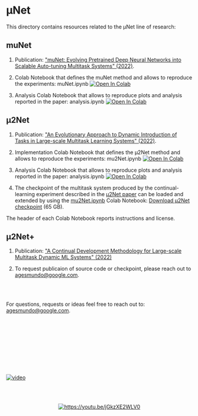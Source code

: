 # μNet

This directory contains resources related to the µNet line of research:

## muNet

1. Publication: ["muNet: Evolving Pretrained Deep Neural Networks into Scalable Auto-tuning Multitask Systems" (2022)](https://arxiv.org/abs/2205.10937).

1. Colab Notebook that defines the muNet method and allows to reproduce the experiments: muNet.ipynb [![Open In Colab](https://colab.research.google.com/assets/colab-badge.svg)](https://colab.research.google.com/github/google-research/google-research/blob/master/muNet/muNet.ipynb)

1. Analysis Colab Notebook that allows to reproduce plots and analysis reported in the paper: analysis.ipynb
[![Open In Colab](https://colab.research.google.com/assets/colab-badge.svg)](https://colab.research.google.com/github/google-research/google-research/blob/master/muNet/analysis.ipynb)

## µ2Net

1. Publication: ["An Evolutionary Approach to Dynamic Introduction of Tasks in Large-scale Multitask Learning Systems" (2022)](https://arxiv.org/abs/2205.12755).

1. Implementation Colab Notebook that defines the μ2Net method and allows to reproduce the experiments: mu2Net.ipynb [![Open In Colab](https://colab.research.google.com/assets/colab-badge.svg)](https://colab.research.google.com/github/google-research/google-research/blob/master/muNet/mu2Net.ipynb)

1. Analysis Colab Notebook that allows to reproduce plots and analysis reported in the paper: analysis.ipynb
[![Open In Colab](https://colab.research.google.com/assets/colab-badge.svg)](https://colab.research.google.com/github/google-research/google-research/blob/master/muNet/analysis.ipynb)

1. The checkpoint of the multitask system produced by the continual-learning experiment described in the
[μ2Net paper](https://arxiv.org/abs/2205.12755)
can be loaded and extended by using the
[mu2Net.ipynb](https://colab.research.google.com/github/google-research/google-research/blob/master/muNet/mu2Net.ipynb)
Colab Notebook:
[Download μ2Net checkpoint](https://storage.googleapis.com/gresearch/munet/mu2net/mu2net186.zip) (65 GB).

The header of each Colab Notebook reports instructions and license.

## µ2Net+

1. Publication: ["A Continual Development Methodology for Large-scale Multitask Dynamic ML Systems" (2022)](https://arxiv.org/abs/2209.07326)

1. To request publicaion of source code or checkpoint, please reach out to agesmundo@google.com.

<br/><br/>

For questions, requests or ideas feel free to reach out to: agesmundo@google.com.

<br/><br/>
<br/><br/>
<br/><br/>
<br/><br/>

[![video](https://raw.githubusercontent.com/google-research/google-research/master/muNet/example.gif)](https://www.youtube.com/watch?v=Hf88Ge0eiQ8)

<br/><br/>

<div align="center">
  <a href="https://www.youtube.com/watch?v=jGkzXE2WLV0&list=PLp84WMS3EIx-16fE1B0zHf8rKaOpOVPXW&index=4"><img src="https://img.youtube.com/vi/jGkzXE2WLV0/0.jpg" alt="https://youtu.be/jGkzXE2WLV0"></a>
</div>

